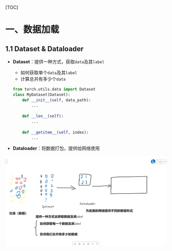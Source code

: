 [TOC]

# 一、数据加载

## 1.1	Dataset & Dataloader

- **Dataset**：提供一种方式，获取`data`及其`label`

  - 如何获取单个`data`及其`label`
  - 计算总共有多少个`data`

  ```python
  from torch.utils.data import Dataset
  class MyDataset(Dataset):
      def __init__(self, data_path):
          ...
  
      def __len__(self):
          ...
      
      def __getitem__(self, index):
          ...
  ```

- **Dataloader**：将数据打包，提供给网络使用

<img src="AssetMarkdown/image-20240127232050876.png" alt="image-20240127232050876" style="zoom:80%;" />